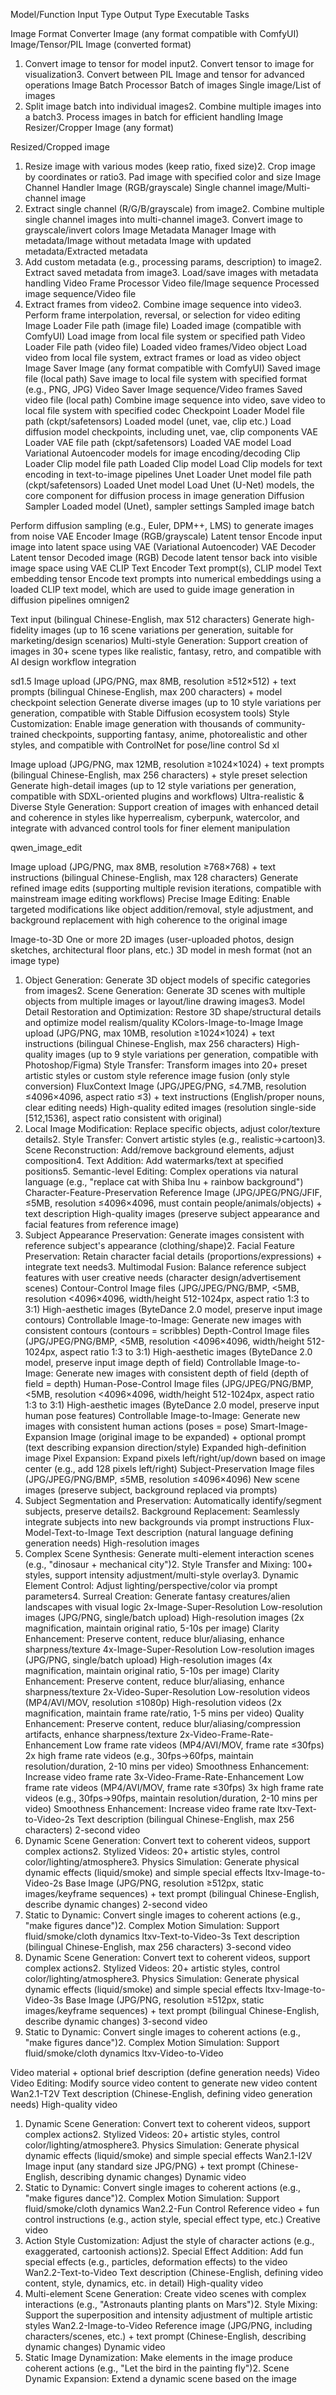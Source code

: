 Model/Function
Input Type
Output Type
Executable Tasks

Image Format Converter
Image (any format compatible with ComfyUI)
Image/Tensor/PIL Image (converted format)
1. Convert image to tensor for model input2. Convert tensor to image for visualization3. Convert between PIL Image and tensor for advanced operations
Image Batch Processor
Batch of images
Single image/List of images
1. Split image batch into individual images2. Combine multiple images into a batch3. Process images in batch for efficient handling
Image Resizer/Cropper
Image (any format)

Resized/Cropped image
1. Resize image with various modes (keep ratio, fixed size)2. Crop image by coordinates or ratio3. Pad image with specified color and size
Image Channel Handler
Image (RGB/grayscale)
Single channel image/Multi-channel image
1. Extract single channel (R/G/B/grayscale) from image2. Combine multiple single channel images into multi-channel image3. Convert image to grayscale/invert colors
Image Metadata Manager
Image with metadata/Image without metadata
Image with updated metadata/Extracted metadata
1. Add custom metadata (e.g., processing params, description) to image2. Extract saved metadata from image3. Load/save images with metadata handling
Video Frame Processor
Video file/Image sequence
Processed image sequence/Video file
1. Extract frames from video2. Combine image sequence into video3. Perform frame interpolation, reversal, or selection for video editing
Image Loader
File path (image file)
Loaded image (compatible with ComfyUI)
Load image from local file system or specified path
Video Loader
File path (video file)
Loaded video frames/Video object
Load video from local file system, extract frames or load as video object
Image Saver
Image (any format compatible with ComfyUI)
Saved image file (local path)
Save image to local file system with specified format (e.g., PNG, JPG)
Video Saver
Image sequence/Video frames
Saved video file (local path)
Combine image sequence into video, save video to local file system with specified codec
Checkpoint Loader
Model file path (ckpt/safetensors)
Loaded model (unet, vae, clip etc.)
Load diffusion model checkpoints, including unet, vae, clip components
VAE Loader
VAE file path (ckpt/safetensors)
Loaded VAE model
Load Variational Autoencoder models for image encoding/decoding
Clip Loader
Clip model file path
Loaded Clip model
Load Clip models for text encoding in text-to-image pipelines
Unet Loader
Unet model file path (ckpt/safetensors)
Loaded Unet model
Load Unet (U-Net) models, the core component for diffusion process in image generation
Diffusion Sampler
Loaded model (Unet), sampler settings
Sampled image batch

Perform diffusion sampling (e.g., Euler, DPM++, LMS) to generate images from noise
VAE Encoder
Image (RGB/grayscale)
Latent tensor
Encode input image into latent space using VAE (Variational Autoencoder)
VAE Decoder
Latent tensor
Decoded image (RGB)
Decode latent tensor back into visible image space using VAE
CLIP Text Encoder
Text prompt(s), CLIP model
Text embedding tensor
Encode text prompts into numerical embeddings using a loaded CLIP text model, which are used to guide image generation in diffusion pipelines
omnigen2

Text input (bilingual Chinese-English, max 512 characters)
Generate high-fidelity images (up to 16 scene variations per generation, suitable for marketing/design scenarios)
Multi-style Generation: Support creation of images in 30+ scene types like realistic, fantasy, retro, and compatible with AI design workflow integration

sd1.5
Image upload (JPG/PNG, max 8MB, resolution ≥512×512) + text prompts (bilingual Chinese-English, max 200 characters) + model checkpoint selection
Generate diverse images (up to 10 style variations per generation, compatible with Stable Diffusion ecosystem tools)
Style Customization: Enable image generation with thousands of community-trained checkpoints, supporting fantasy, anime, photorealistic and other styles, and compatible with ControlNet for pose/line control
Sd xl

Image upload (JPG/PNG, max 12MB, resolution ≥1024×1024) + text prompts (bilingual Chinese-English, max 256 characters) + style preset selection
Generate high-detail images (up to 12 style variations per generation, compatible with SDXL-oriented plugins and workflows)
Ultra-realistic & Diverse Style Generation: Support creation of images with enhanced detail and coherence in styles like hyperrealism, cyberpunk, watercolor, and integrate with advanced control tools for finer element manipulation

qwen_image_edit

Image upload (JPG/PNG, max 8MB, resolution ≥768×768) + text instructions (bilingual Chinese-English, max 128 characters)
Generate refined image edits (supporting multiple revision iterations, compatible with mainstream image editing workflows)
Precise Image Editing: Enable targeted modifications like object addition/removal, style adjustment, and background replacement with high coherence to the original image

Image-to-3D
One or more 2D images (user-uploaded photos, design sketches, architectural floor plans, etc.)
3D model in mesh format (not an image type)
1. Object Generation: Generate 3D object models of specific categories from images2. Scene Generation: Generate 3D scenes with multiple objects from multiple images or layout/line drawing images3. Model Detail Restoration and Optimization: Restore 3D shape/structural details and optimize model realism/quality
KColors-Image-to-Image
Image upload (JPG/PNG, max 10MB, resolution ≥1024×1024) + text instructions (bilingual Chinese-English, max 256 characters)
High-quality images (up to 9 style variations per generation, compatible with Photoshop/Figma)
Style Transfer: Transform images into 20+ preset artistic styles or custom style reference image fusion (only style conversion)
FluxContext
Image (JPG/JPEG/PNG, ≤4.7MB, resolution ≤4096×4096, aspect ratio ≤3) + text instructions (English/proper nouns, clear editing needs)
High-quality edited images (resolution single-side [512,1536], aspect ratio consistent with original)
1. Local Image Modification: Replace specific objects, adjust color/texture details2. Style Transfer: Convert artistic styles (e.g., realistic→cartoon)3. Scene Reconstruction: Add/remove background elements, adjust composition4. Text Addition: Add watermarks/text at specified positions5. Semantic-level Editing: Complex operations via natural language (e.g., "replace cat with Shiba Inu + rainbow background")
Character-Feature-Preservation
Reference Image (JPG/JPEG/PNG/JFIF, ≤5MB, resolution ≤4096×4096, must contain people/animals/objects) + text description
High-quality images (preserve subject appearance and facial features from reference image)
1. Subject Appearance Preservation: Generate images consistent with reference subject's appearance (clothing/shape)2. Facial Feature Preservation: Retain character facial details (proportions/expressions) + integrate text needs3. Multimodal Fusion: Balance reference subject features with user creative needs (character design/advertisement scenes)
Contour-Control
Image files (JPG/JPEG/PNG/BMP, <5MB, resolution <4096×4096, width/height 512-1024px, aspect ratio 1:3 to 3:1)
High-aesthetic images (ByteDance 2.0 model, preserve input image contours)
Controllable Image-to-Image: Generate new images with consistent contours (contours = scribbles)
Depth-Control
Image files (JPG/JPEG/PNG/BMP, <5MB, resolution <4096×4096, width/height 512-1024px, aspect ratio 1:3 to 3:1)
High-aesthetic images (ByteDance 2.0 model, preserve input image depth of field)
Controllable Image-to-Image: Generate new images with consistent depth of field (depth of field = depth)
Human-Pose-Control
Image files (JPG/JPEG/PNG/BMP, <5MB, resolution <4096×4096, width/height 512-1024px, aspect ratio 1:3 to 3:1)
High-aesthetic images (ByteDance 2.0 model, preserve input human pose features)
Controllable Image-to-Image: Generate new images with consistent human actions (poses = pose)
Smart-Image-Expansion
Image (original image to be expanded) + optional prompt (text describing expansion direction/style)
Expanded high-definition image
Pixel Expansion: Expand pixels left/right/up/down based on image center (e.g., add 128 pixels left/right)
Subject-Preservation
Image files (JPG/JPEG/PNG/BMP, ≤5MB, resolution ≤4096×4096)
New scene images (preserve subject, background replaced via prompts)
1. Subject Segmentation and Preservation: Automatically identify/segment subjects, preserve details2. Background Replacement: Seamlessly integrate subjects into new backgrounds via prompt instructions
Flux-Model-Text-to-Image
Text description (natural language defining generation needs)
High-resolution images
1. Complex Scene Synthesis: Generate multi-element interaction scenes (e.g., "dinosaur + mechanical city")2. Style Transfer and Mixing: 100+ styles, support intensity adjustment/multi-style overlay3. Dynamic Element Control: Adjust lighting/perspective/color via prompt parameters4. Surreal Creation: Generate fantasy creatures/alien landscapes with visual logic
2x-Image-Super-Resolution
Low-resolution images (JPG/PNG, single/batch upload)
High-resolution images (2x magnification, maintain original ratio, 5-10s per image)
Clarity Enhancement: Preserve content, reduce blur/aliasing, enhance sharpness/texture
4x-Image-Super-Resolution
Low-resolution images (JPG/PNG, single/batch upload)
High-resolution images (4x magnification, maintain original ratio, 5-10s per image)
Clarity Enhancement: Preserve content, reduce blur/aliasing, enhance sharpness/texture
2x-Video-Super-Resolution
Low-resolution videos (MP4/AVI/MOV, resolution ≤1080p)
High-resolution videos (2x magnification, maintain frame rate/ratio, 1-5 mins per video)
Quality Enhancement: Preserve content, reduce blur/aliasing/compression artifacts, enhance sharpness/texture
2x-Video-Frame-Rate-Enhancement
Low frame rate videos (MP4/AVI/MOV, frame rate ≤30fps)
2x high frame rate videos (e.g., 30fps→60fps, maintain resolution/duration, 2-10 mins per video)
Smoothness Enhancement: Increase video frame rate
3x-Video-Frame-Rate-Enhancement
Low frame rate videos (MP4/AVI/MOV, frame rate ≤30fps)
3x high frame rate videos (e.g., 30fps→90fps, maintain resolution/duration, 2-10 mins per video)
Smoothness Enhancement: Increase video frame rate
ltxv-Text-to-Video-2s
Text description (bilingual Chinese-English, max 256 characters)
2-second video
1. Dynamic Scene Generation: Convert text to coherent videos, support complex actions2. Stylized Videos: 20+ artistic styles, control color/lighting/atmosphere3. Physics Simulation: Generate physical dynamic effects (liquid/smoke) and simple special effects
ltxv-Image-to-Video-2s
Base Image (JPG/PNG, resolution ≥512px, static images/keyframe sequences) + text prompt (bilingual Chinese-English, describe dynamic changes)
2-second video
1. Static to Dynamic: Convert single images to coherent actions (e.g., "make figures dance")2. Complex Motion Simulation: Support fluid/smoke/cloth dynamics
ltxv-Text-to-Video-3s
Text description (bilingual Chinese-English, max 256 characters)
3-second video
1. Dynamic Scene Generation: Convert text to coherent videos, support complex actions2. Stylized Videos: 20+ artistic styles, control color/lighting/atmosphere3. Physics Simulation: Generate physical dynamic effects (liquid/smoke) and simple special effects
ltxv-Image-to-Video-3s
Base Image (JPG/PNG, resolution ≥512px, static images/keyframe sequences) + text prompt (bilingual Chinese-English, describe dynamic changes)
3-second video
1. Static to Dynamic: Convert single images to coherent actions (e.g., "make figures dance")2. Complex Motion Simulation: Support fluid/smoke/cloth dynamics
ltxv-Video-to-Video

Video material + optional brief description (define generation needs)
Video
Video Editing: Modify source video content to generate new video content
Wan2.1-T2V
Text description (Chinese-English, defining video generation needs)
High-quality video
1. Dynamic Scene Generation: Convert text to coherent videos, support complex actions2. Stylized Videos: 20+ artistic styles, control color/lighting/atmosphere3. Physics Simulation: Generate physical dynamic effects (liquid/smoke) and simple special effects
Wan2.1-I2V
Image input (any standard size JPG/PNG) + text prompt (Chinese-English, describing dynamic changes)
Dynamic video
1. Static to Dynamic: Convert single images to coherent actions (e.g., "make figures dance")2. Complex Motion Simulation: Support fluid/smoke/cloth dynamics
Wan2.2-Fun Control
Reference video + fun control instructions (e.g., action style, special effect type, etc.)
Creative video
1. Action Style Customization: Adjust the style of character actions (e.g., exaggerated, cartoonish actions)2. Special Effect Addition: Add fun special effects (e.g., particles, deformation effects) to the video
Wan2.2-Text-to-Video
Text description (Chinese-English, defining video content, style, dynamics, etc. in detail)
High-quality video
1. Multi-element Scene Generation: Create video scenes with complex interactions (e.g., "Astronauts planting plants on Mars")2. Style Mixing: Support the superposition and intensity adjustment of multiple artistic styles
Wan2.2-Image-to-Video
Reference image (JPG/PNG, including characters/scenes, etc.) + text prompt (Chinese-English, describing dynamic changes)
Dynamic video
1. Static Image Dynamization: Make elements in the image produce coherent actions (e.g., "Let the bird in the painting fly")2. Scene Dynamic Expansion: Extend a dynamic scene based on the image